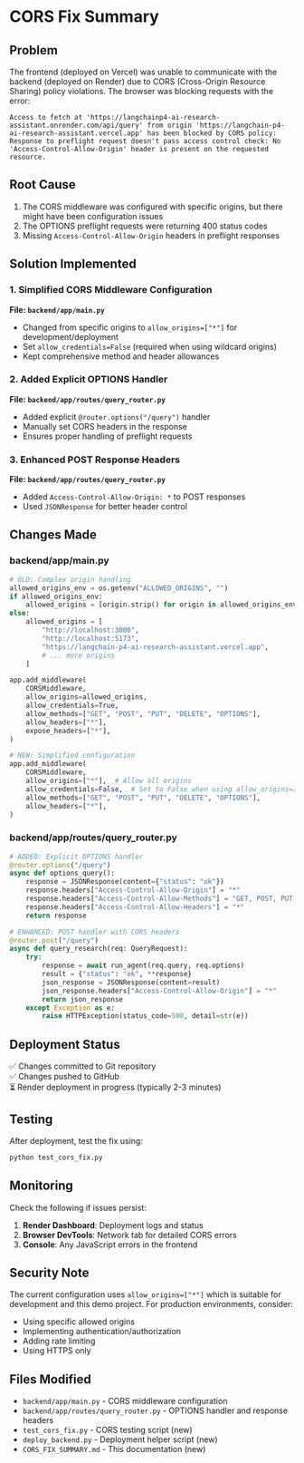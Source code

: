 # CORS Fix Summary

## Problem
The frontend (deployed on Vercel) was unable to communicate with the backend (deployed on Render) due to CORS (Cross-Origin Resource Sharing) policy violations. The browser was blocking requests with the error:

```
Access to fetch at 'https://langchainp4-ai-research-assistant.onrender.com/api/query' from origin 'https://langchain-p4-ai-research-assistant.vercel.app' has been blocked by CORS policy: Response to preflight request doesn't pass access control check: No 'Access-Control-Allow-Origin' header is present on the requested resource.
```

## Root Cause
1. The CORS middleware was configured with specific origins, but there might have been configuration issues
2. The OPTIONS preflight requests were returning 400 status codes
3. Missing `Access-Control-Allow-Origin` headers in preflight responses

## Solution Implemented

### 1. Simplified CORS Middleware Configuration
**File: `backend/app/main.py`**
- Changed from specific origins to `allow_origins=["*"]` for development/deployment
- Set `allow_credentials=False` (required when using wildcard origins)
- Kept comprehensive method and header allowances

### 2. Added Explicit OPTIONS Handler
**File: `backend/app/routes/query_router.py`**
- Added explicit `@router.options("/query")` handler
- Manually set CORS headers in the response
- Ensures proper handling of preflight requests

### 3. Enhanced POST Response Headers
**File: `backend/app/routes/query_router.py`**
- Added `Access-Control-Allow-Origin: *` to POST responses
- Used `JSONResponse` for better header control

## Changes Made

### backend/app/main.py
```python
# OLD: Complex origin handling
allowed_origins_env = os.getenv("ALLOWED_ORIGINS", "")
if allowed_origins_env:
    allowed_origins = [origin.strip() for origin in allowed_origins_env.split(",") if origin.strip()]
else:
    allowed_origins = [
        "http://localhost:3000",
        "http://localhost:5173", 
        "https://langchain-p4-ai-research-assistant.vercel.app",
        # ... more origins
    ]

app.add_middleware(
    CORSMiddleware,
    allow_origins=allowed_origins,
    allow_credentials=True,
    allow_methods=["GET", "POST", "PUT", "DELETE", "OPTIONS"],
    allow_headers=["*"],
    expose_headers=["*"],
)

# NEW: Simplified configuration
app.add_middleware(
    CORSMiddleware,
    allow_origins=["*"],  # Allow all origins
    allow_credentials=False,  # Set to False when using allow_origins=["*"]
    allow_methods=["GET", "POST", "PUT", "DELETE", "OPTIONS"],
    allow_headers=["*"],
)
```

### backend/app/routes/query_router.py
```python
# ADDED: Explicit OPTIONS handler
@router.options("/query")
async def options_query():
    response = JSONResponse(content={"status": "ok"})
    response.headers["Access-Control-Allow-Origin"] = "*"
    response.headers["Access-Control-Allow-Methods"] = "GET, POST, PUT, DELETE, OPTIONS"
    response.headers["Access-Control-Allow-Headers"] = "*"
    return response

# ENHANCED: POST handler with CORS headers
@router.post("/query")
async def query_research(req: QueryRequest):
    try:
        response = await run_agent(req.query, req.options)
        result = {"status": "ok", **response}
        json_response = JSONResponse(content=result)
        json_response.headers["Access-Control-Allow-Origin"] = "*"
        return json_response
    except Exception as e:
        raise HTTPException(status_code=500, detail=str(e))
```

## Deployment Status
✅ Changes committed to Git repository  
✅ Changes pushed to GitHub  
⏳ Render deployment in progress (typically 2-3 minutes)  

## Testing
After deployment, test the fix using:
```bash
python test_cors_fix.py
```

## Monitoring
Check the following if issues persist:
1. **Render Dashboard**: Deployment logs and status
2. **Browser DevTools**: Network tab for detailed CORS errors
3. **Console**: Any JavaScript errors in the frontend

## Security Note
The current configuration uses `allow_origins=["*"]` which is suitable for development and this demo project. For production environments, consider:
- Using specific allowed origins
- Implementing authentication/authorization
- Adding rate limiting
- Using HTTPS only

## Files Modified
- `backend/app/main.py` - CORS middleware configuration
- `backend/app/routes/query_router.py` - OPTIONS handler and response headers
- `test_cors_fix.py` - CORS testing script (new)
- `deploy_backend.py` - Deployment helper script (new)
- `CORS_FIX_SUMMARY.md` - This documentation (new)
